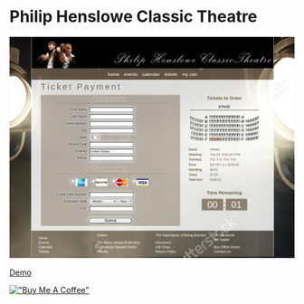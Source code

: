 # Philip Henslowe Classic Theatre

[![Philip](assets/philiphensloweclassictheatre2.png)](https://hesbon-osoro.github.io/Philip-Henslowe-Classic-Theatre2)

[Demo](https://hesbon-osoro.github.io/Philip-Henslowe-Classic-Theatre2)

[!["Buy Me A Coffee"](https://www.buymeacoffee.com/assets/img/custom_images/orange_img.png)](https://www.buymeacoffee.com/wazimu)
